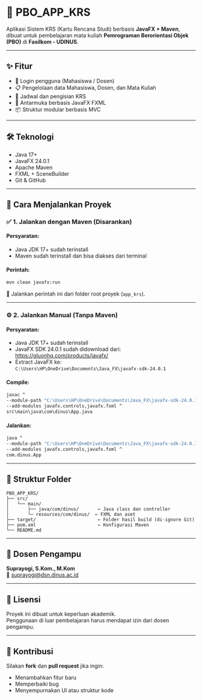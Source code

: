# 📘 PBO_APP_KRS

Aplikasi Sistem KRS (Kartu Rencana Studi) berbasis **JavaFX + Maven**, dibuat untuk pembelajaran mata kuliah **Pemrograman Berorientasi Objek (PBO)** di **Fasilkom - UDINUS**.

---

## ✨ Fitur

- 🔐 Login pengguna (Mahasiswa / Dosen)
- 📋 Pengelolaan data Mahasiswa, Dosen, dan Mata Kuliah
- 📅 Jadwal dan pengisian KRS
- 🎨 Antarmuka berbasis JavaFX FXML
- 📦 Struktur modular berbasis MVC

---

## 🛠 Teknologi

- Java 17+
- JavaFX 24.0.1
- Apache Maven
- FXML + SceneBuilder
- Git & GitHub

---

## 🚀 Cara Menjalankan Proyek

### ✅ 1. Jalankan dengan Maven (Disarankan)

#### Persyaratan:
- Java JDK 17+ sudah terinstall
- Maven sudah terinstall dan bisa diakses dari terminal

#### Perintah:
```bash
mvn clean javafx:run
```

📌 Jalankan perintah ini dari folder root proyek (`app_krs`).

---

### ⚙️ 2. Jalankan Manual (Tanpa Maven)

#### Persyaratan:
- Java JDK 17+ sudah terinstall
- JavaFX SDK 24.0.1 sudah didownload dari: https://gluonhq.com/products/javafx/
- Extract JavaFX ke:  
  `C:\Users\HP\OneDrive\Documents\Java_FX\javafx-sdk-24.0.1`

#### Compile:
```bash
javac ^
--module-path "C:\Users\HP\OneDrive\Documents\Java_FX\javafx-sdk-24.0.1\lib" ^
--add-modules javafx.controls,javafx.fxml ^
src\main\java\com\dinus\App.java
```

#### Jalankan:
```bash
java ^
--module-path "C:\Users\HP\OneDrive\Documents\Java_FX\javafx-sdk-24.0.1\lib" ^
--add-modules javafx.controls,javafx.fxml ^
com.dinus.App
```

---

## 📁 Struktur Folder

```
PBO_APP_KRS/
├── src/
│   └── main/
│       ├── java/com/dinus/       ← Java class dan controller
│       └─ resources/com/dinus/  ← FXML dan aset
├── target/                       ← Folder hasil build (di-ignore Git)
├── pom.xml                       ← Konfigurasi Maven
└── README.md
```

---

## 🧾 Dosen Pengampu

**Suprayogi, S.Kom., M.Kom**  
📧 suprayogi@dsn.dinus.ac.id

---

## 📄 Lisensi

Proyek ini dibuat untuk keperluan akademik.  
Penggunaan di luar pembelajaran harus mendapat izin dari dosen pengampu.

---

## 🙌 Kontribusi

Silakan **fork** dan **pull request** jika ingin:
- Menambahkan fitur baru
- Memperbaiki bug
- Menyempurnakan UI atau struktur kode
